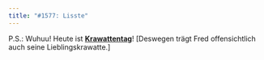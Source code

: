 ```yaml
---
title: "#1577: Lisste"
---
```


P.S.:
Wuhuu! Heute ist <a href="http://www.fonflatter.de/kalender"><strong>Krawattentag</strong></a>! 
[Deswegen trägt Fred offensichtlich auch seine Lieblingskrawatte.]

